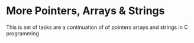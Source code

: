 # More Pointers, Arrays & Strings
This is set of tasks are a continuation of of pointers arrays and strings in C programming
